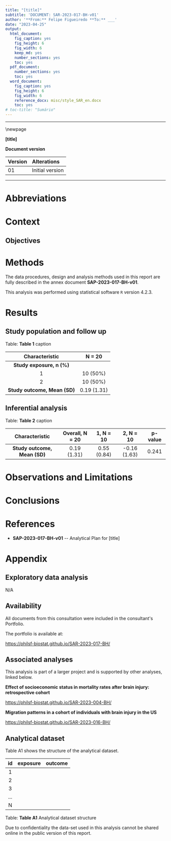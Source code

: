 ```yaml
---
title: "[title]"
subtitle: 'DOCUMENT: SAR-2023-017-BH-v01'
author: '**From:** Felipe Figueiredo **To:** ___'
date: "2023-04-25"
output:
  html_document:
    fig_caption: yes
    fig_height: 6
    fig_width: 6
    keep_md: yes
    number_sections: yes
    toc: yes
  pdf_document:
    number_sections: yes
    toc: yes
  word_document:
    fig_caption: yes
    fig_height: 6
    fig_width: 6
    reference_docx: misc/style_SAR_en.docx
    toc: yes
# toc-title: "Sumário"
---
```




---

\newpage

**[title]**

**Document version**


|Version |Alterations     |
|:-------|:---------------|
|01      |Initial version |



---

# Abbreviations

# Context

## Objectives

<!-- ## Data reception and cleaning -->

# Methods

The data procedures, design and analysis methods used in this report are fully described in the annex document **SAP-2023-017-BH-v01**.

<!-- ## Study parameters -->

<!-- ### Study design -->

<!-- ### Inclusion and exclusion criteria -->

<!-- ### Exposures -->

<!-- ### Outcomes -->

<!-- ### Covariates -->

<!-- ## Statistical analyses -->

This analysis was performed using statistical software `R` version 4.2.3.

# Results

## Study population and follow up


Table: **Table 1** caption

|      **Characteristic**      | **N = 20**  |
|:----------------------------:|:-----------:|
|  __Study exposure, n (%)__   |             |
|              1               |  10 (50%)   |
|              2               |  10 (50%)   |
| __Study outcome, Mean (SD)__ | 0.19 (1.31) |



## Inferential analysis


Table: **Table 2** caption

|      **Characteristic**      | **Overall**, N = 20 | **1**, N = 10 | **2**, N = 10 | **p-value** |
|:----------------------------:|:-------------------:|:-------------:|:-------------:|:-----------:|
| __Study outcome, Mean (SD)__ |     0.19 (1.31)     |  0.55 (0.84)  | -0.16 (1.63)  |    0.241    |

# Observations and Limitations

# Conclusions

# References

- **SAP-2023-017-BH-v01** -- Analytical Plan for [title]

# Appendix

## Exploratory data analysis

N/A



## Availability

All documents from this consultation were included in the consultant's Portfolio.

<!-- The client has requested that this analysis be kept confidential until a future date, determined by the client. -->
<!-- All documents from this consultation are therefore not published online and only the title and year of the analysis will be included in the consultant's Portfolio. -->
<!-- After the agreed date is reached, the documents will be released. -->

<!-- The client has requested that this analysis be kept confidential. -->
<!-- All documents from this consultation are therefore not published online and only the title and year of the analysis will be included in the consultant's Portfolio. -->

The portfolio is available at:

<https://philsf-biostat.github.io/SAR-2023-017-BH/>

## Associated analyses

This analysis is part of a larger project and is supported by other analyses, linked below.

**Effect of socioeconomic status in mortality rates after brain injury: retrospective cohort**

<https://philsf-biostat.github.io/SAR-2023-004-BH/>

**Migration patterns in a cohort of individuals with brain injury in the US**

<https://philsf-biostat.github.io/SAR-2023-016-BH/>

## Analytical dataset

Table A1 shows the structure of the analytical dataset.


| id  | exposure | outcome |
|:---:|:--------:|:-------:|
|  1  |          |         |
|  2  |          |         |
|  3  |          |         |
| ... |          |         |
|  N  |          |         |

Table: **Table A1** Analytical dataset structure

Due to confidentiality the data-set used in this analysis cannot be shared online in the public version of this report.
